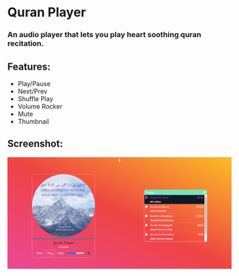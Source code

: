 # Quran Player

### An audio player that lets you play heart soothing quran recitation.

## Features:

- Play/Pause
- Next/Prev
- Shuffle Play
- Volume Rocker
- Mute
- Thumbnail

## Screenshot:

![screenshot](./public/img/Quran-PLayer.png)
